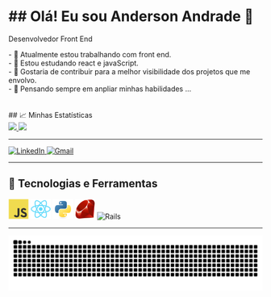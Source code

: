 <div >
  <h1>## Olá! Eu sou Anderson Andrade 👋</h1>
  <p>Desenvolvedor Front End </p>
  - 🔭 Atualmente estou trabalhando com front end.<br>
  - 🌱 Estou estudando react e javaScript.<br>
  - 👯 Gostaria de contribuir para a melhor visibilidade dos projetos que me envolvo.<br>
  - 🤔 Pensando sempre em anpliar minhas habilidades ...<br>
</div>
<br><br>
## 📈 Minhas Estatísticas
<div>
  <a href="https://beacons.ai/rafaballerini">
    <img height="180em" src="https://github-readme-stats.vercel.app/api?username=andrade-nil&show_icons=true&theme=dracula&include_all_commits=true&count_private=true"/>
    <img height="180em" src="https://github-readme-stats.vercel.app/api/top-langs/?username=andrade-nil&layout=compact&langs_count=16&theme=dracula"/>
  </a>
</div>

<hr>

<div >
  <a href="https://www.linkedin.com/in/anderson-andrade-b22678169" target="_blank">
    <img src="https://img.shields.io/badge/LinkedIn-0077B5?style=for-the-badge&logo=linkedin&logoColor=white" alt="LinkedIn">
  </a>
  <a href="mailto:a.luzdesenvolvimentos@gmail.com">
    <img src="https://img.shields.io/badge/Gmail-D14836?style=for-the-badge&logo=gmail&logoColor=white" alt="Gmail">
  </a>
</div>

<hr>

## 🚀 Tecnologias e Ferramentas
<div>
  <img src="https://raw.githubusercontent.com/devicons/devicon/master/icons/javascript/javascript-original.svg" alt="JavaScript" width="40" height="40"/>
  <img src="https://raw.githubusercontent.com/devicons/devicon/master/icons/react/react-original.svg" alt="React" width="40" height="40"/>
  <img src="https://raw.githubusercontent.com/devicons/devicon/master/icons/python/python-original.svg" alt="Python" width="40" height="40"/>
  <img src="https://raw.githubusercontent.com/devicons/devicon/master/icons/ruby/ruby-original.svg" alt="Ruby" width="40" height="40"/>
  <img src="https://raw.githubusercontent.com/devicons/devicon/master/icons/rails/rails-original.svg" alt="Rails" width="40" height="40"/>
</div>

<hr>
<picture>
  <source media="(prefers-color-scheme: dark)" srcset="https://raw.githubusercontent.com/andrade-nil/andrade-nil/output/github-contribution-grid-snake-dark.svg">
  <source media="(prefers-color-scheme: light)" srcset="https://raw.githubusercontent.com/andrade-nil/andrade-nil/output/github-contribution-grid-snake.svg">
  <img alt="github contribution grid snake animation" src="https://raw.githubusercontent.com/andrade-nil/andrade-nil/output/github-contribution-grid-snake.svg">
</picture>


<!--
## 💼 Projetos Recentes
- **[Projeto 1](https://github.com/seu-usuario/projeto-1)**: Breve descrição do projeto.
- **[Projeto 2](https://github.com/seu-usuario/projeto-2)**: Breve descrição do projeto.
- **[Mais Projetos](https://github.com/seu-usuario?tab=repositories)**
-->
